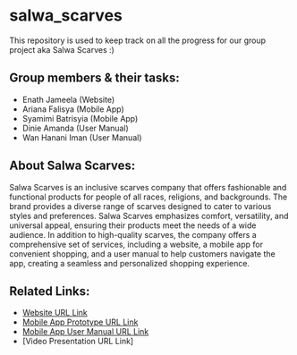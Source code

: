# salwa_scarves
This repository is used to keep track on all the progress for our group project aka Salwa Scarves :)

## Group members & their tasks:
- Enath Jameela (Website)
- Ariana Falisya (Mobile App)
- Syamimi Batrisyia (Mobile App)
- Dinie Amanda (User Manual)
- Wan Hanani Iman (User Manual)

## About Salwa Scarves:
Salwa Scarves is an inclusive scarves company that offers fashionable and functional products for people of all races, religions, and backgrounds. The brand provides a diverse range of scarves designed to cater to various styles and preferences. Salwa Scarves emphasizes comfort, versatility, and universal appeal, ensuring their products meet the needs of a wide audience. In addition to high-quality scarves, the company offers a comprehensive set of services, including a website, a mobile app for convenient shopping, and a user manual to help customers navigate the app, creating a seamless and personalized shopping experience.

## Related Links:
- [Website URL Link](https://enathjameela.wixsite.com/salwascarvess)
- [Mobile App Prototype URL Link](https://www.figma.com/proto/ebk0lpMTsXZn2eFmnbMKxa/Salwa-Scarves?node-id=18-2&node-type=canvas&t=bzPwQJf4efmHjnmC-0&scaling=scale-down&content-scaling=fixed&page-id=0%3A1&starting-point-node-id=18%3A2)
- [Mobile App User Manual URL Link](https://www.canva.com/design/DAGQtM0JTpU/VCFbJUB5_lYS26yqh-Pimw/view?utm_content=DAGQtM0JTpU&utm_campaign=designshare&utm_medium=link&utm_source=editor#1)
- [Video Presentation URL Link]
